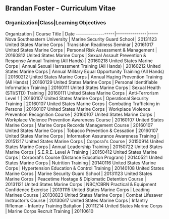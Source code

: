 
## Brandan Foster - Curriculum Vitae
### Organization|Class|Learning Objectives
<div class="datatable-begin"></div>
 Organization      | Course Title  | Date 
-------------------|---------------|-----
Nova Southeastern University | Marine Security Guard School | 20131123 
 United States Marine Corps | Transistion Readiness Seminar | 20161017 
 United States Marine Corps | Personal Risk Assessment & Management | 20160812 
 United States Marine Corps | Sexual Assault Prevention & Response Annual Training (All Hands) | 20160218 
 United States Marine Corps | Annual Sexual Harrassment Training (All Hands) | 20160212 
 United States Marine Corps | Annual Military Equal Opportunity Training (All Hands) | 20160212 
 United States Marine Corps | Annual Hazing Prevention Training (All Hands) | 20160129 
 United States Marine Corps | Personal Identifiable Information Training | 20160111 
 United States Marine Corps | Sexual Health (STI/STD) Training | 20160111 
 United States Marine Corps | Anti-Terrorism Level 1 | 20160107 
 United States Marine Corps | Operational Security Training | 20160107 
 United States Marine Corps | Combating Trafficking in Persons | 20160107 
 United States Marine Corps | Workplace Violence Prevention Recognition Course | 20160107 
 United States Marine Corps | Workplace Violence Prevention Awareness Course | 20160107 
 United States Marine Corps | Marine Corps Records Management Course | 20160107 
 United States Marine Corps | Tobacco Prevention & Cessation | 20160107 
 United States Marine Corps | Information Assurance Awareness Training | 20151217 
 United States Marine Corps | Corporal's Course | 20150914 
 United States Marine Corps | Annual Leadership Training | 20150722 
 United States Marine Corps | S.E.R.E. Level A Training | 20150412 
 United States Marine Corps | Corporal's Course (Distance Education Program) | 20140521 
 United States Marine Corps | Nutrition Training | 20140116 
 United States Marine Corps | Hypertension Education & Control Training | 20140108 
 United States Marine Corps | Marine Security Guard School | 20131123 
 United States Marine Corps | Peacetime Hostage & Diplomatic Detention Course | 20131121 
 United States Marine Corps | NBC/CBRN Practical & Equipment Confidence Exercise | 20131115 
 United States Marine Corps | Leading Marines Course | 20130823 
 United States Marine Corps | Combat Lifesaver Instructor's Course | 20130617 
 United States Marine Corps | Infantry Rifleman - Infantry Training Battalion | 20111214 
 United States Marine Corps | Marine Corps Recruit Training | 20110610 
<div class="datatable-end"></div>
